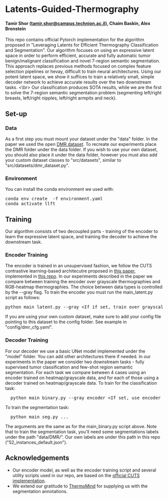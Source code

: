 # Latents-Guided-Thermography
#### Tamir Shor (tamir.shor@campus.technion.ac.il), Chaim Baskin, Alex Bronstein
This repo contains official Pytorch implementation for the algorithm proposed in "Leveraging Latents for Efficient Thermography Classification and Segmentation".
Our algorithm focuses on using an expressive latent space in order to perform efficient, accurate and fully automatic tumor benign/malignant classification and novel 7-region semantic segmentation. This approach replaces previous methods focused on complex feature selection pipelines or hevay, difficult to train neural architectures. Using our potent latent space, we show it suffices to train a relatively small, simple decoder network to achieve accurate results over the two downstream tasks. <\br>
Our classification produces SOTA results, while we are the first to solve the 7-region semantic segmentation problem (segmenting left/right breasts, left/right nipples, left/right armpits and neck).

## Set-up
### Data
As a first step you must mount your dataset under the "data" folder. In the paper we used the open [DMR dataset](https://visual.ic.uff.br/dmi/). To recreate our experiments place the DMR folder under the data folder. 
If you wish to use your own dataset, you should also place it under the data folder, however you must also add your custom dataset classes to "src/datasets", similar to "src/datasets/dmr_dataset.py".

### Environment
You can install the conda environment we used with:
<pre>
conda env create  -f environment.yaml
conda activate llft
</pre>

## Training
Our algorithm consists of two decoupled parts - training of the encoder to learn the expressive latent space, and training the decoder to achieve the downstream task.

### Encoder Training
The encoder is trained in an unsupervised fashion, we follow the CUTS contrastive learning-based architecutre proposed in [this paper](https://arxiv.org/abs/2209.11359), implemented in [this repo]([https://arxiv.org/abs/2209.11359](https://github.com/ChenLiu-1996/CUTS)).
In our experiments described in the paper we compare between training the encoder over grayscale thermographies and RGB-heatmap thermographies. The choice between data types is controlled by the --gray flag.
To train the encoder you must run the main_latent.py script as follows:
<pre>
python main_latent.py --gray &lt;If if set, train over grayscale data &gt; --cfg-path &lt;If path to folder containing config yaml files. ./config by default&gt;
</pre>
If you are using your own custom dataset, make sure to add your config file pointing to this dataset to the config folder. See example in "config/dmr_cfg.yaml".

### Decoder Training
For our decoder we use a basic UNet model implemented under the "model" folder. You can add other architectures there if needed.
In our experiments in the paper we consider two downstream tasks - fully supervised tumor classification and few-shot region semantic segmentation.
For each task we compare between 4 cases using an encoder trained on heatmap/grayscale data, and for each of those using a decoder trained on heatmap/grayscale data.
To train for the classification task:
<pre>
  python main_binary.py --gray_encoder &lt;If set, use encoder trained on grayscale data, else heatmap data&gt; --gray_decoder &lt;if set, use decoder trained on grayscale data, else heatmap data&gt; --cfg-path &lt;path to config folder, "./config" by default&gt; --encoder-ckpt-root &lt;path to folder containing the folders dmr_runs and dmr_runs_gray, containing the respective trained encoder checkpoints&gt;
</pre>

To train the segmentation task:
<pre>
  python main_seg.py ...
</pre>
The arguments are the same as for the main_binary.py script above.
Note that to train the segmentation task, you'll need some segmentations labels under the path "data/DMR/". Our own labels are under this path in this repo ("52_instances_default.json").

## Acknowledgements
 - Our encoder model, as well as the encoder training script and several utility scripts used in our repo, are based on the [official CUTS implementation](https://github.com/ChenLiu-1996/CUTS).
 - We extend our gratitude to [ThermoMind](https://www.thermomind.io/) for supplying us with the segmentation annotations. 
